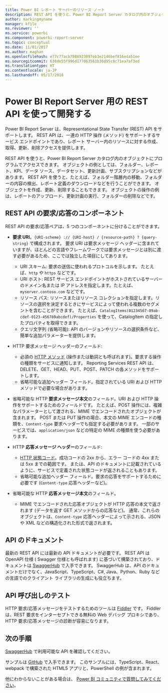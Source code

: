 ```yaml
---
title: Power BI レポート サーバーのリリース ノート
description: REST API を使うと、Power BI Report Server カタログ内のオブジェクトにプログラムでアクセスできます。
author: markingmyname
manager: kfile
ms.reviewer: ''
ms.service: powerbi
ms.component: powerbi-report-server
ms.topic: conceptual
ms.date: 11/01/2017
ms.author: maghan
ms.openlocfilehash: e77c77acb7808923097eb3e2146bef816eda51ee
ms.sourcegitcommit: 638de55f996d177063561b36d95c8c71ea7af3ed
ms.translationtype: HT
ms.contentlocale: ja-JP
ms.lasthandoff: 05/17/2018
---
```

# <a name="develop-with-the-rest-apis-for-power-bi-report-server"></a>Power BI Report Server 用の REST API を使って開発する
Power BI Report Server は、Representational State Transfer (REST) API をサポートします。 REST API は、一連の HTTP 操作 (メソッド) をサポートするサービス エンドポイントであり、レポート サーバー内のリソースに対する作成、取得、更新、削除アクセスを提供します。

REST API を使うと、Power BI Report Server カタログ内のオブジェクトにプログラムでアクセスできます。 オブジェクトの例としては、フォルダー、レポート、KPI、データ ソース、データセット、更新計画、サブスクリプションなどがあります。 REST API を使うと、たとえば、フォルダー階層内の移動、フォルダーの内容の検出、レポート定義のダウンロードなどを行うことができます。 オブジェクトを作成、更新、削除することもできます。 オブジェクトの操作の例は、レポートのアップロード、更新計画の実行、フォルダーの削除などです。

## <a name="components-of-a-rest-api-requestresponse"></a>REST API の要求/応答のコンポーネント
REST API の要求/応答ペアは、5 つのコンポーネントに分けることができます。

* **要求 URI**。`{URI-scheme} :// {URI-host} / {resource-path} ? {query-string}` で構成されます。 要求 URI は要求メッセージ ヘッダーに含まれていますが、ほとんどの言語やフレームワークでは要求メッセージとは別に渡す必要があるため、ここでは独立した項目にしてあります。
  
  * URI スキーム: 要求の送信に使われるプロトコルを示します。 たとえば、`http` や `https` などです。
  * URI ホスト: REST サービス エンドポイントがホストされているサーバーのドメイン名または IP アドレスを指定します。たとえば、`myserver.contoso.com` などです。
  * リソース パス: リソースまたはリソース コレクションを指定します。リソースの選択を決定するときにサービスによって使われる複数のセグメントを含むことができます。 たとえば、`CatalogItems(01234567-89ab-cdef-0123-456789abcdef)/Properties` を使って、CatalogItem の指定したプロパティを取得できます。
  * クエリ文字列 (省略可能): API のバージョンやリソースの選択条件など、簡単な追加パラメーターを提供します。
* HTTP 要求メッセージ ヘッダーのフィールド:
  
  * 必須の [HTTP メソッド](https://www.w3.org/Protocols/rfc2616/rfc2616-sec9.html) (操作または動詞とも呼ばれます)。要求する操作の種類をサービスに通知します。 Reporting Services REST API は、DELETE、GET、HEAD、PUT、POST、PATCH の各メソッドをサポートします。
  * 省略可能な追加ヘッダー フィールド。指定されている URI および HTTP メソッドで必要な場合があります。
* 省略可能な HTTP **要求メッセージ本文**のフィールド。URI および HTTP 操作をサポートするためのフィールドです。 たとえば、POST 操作には、複雑なパラメーターとして渡される、MIME でエンコードされたオブジェクトが含まれます。 POST または PUT 操作の場合、本文の MIME エンコードの種類を、`Content-type` 要求ヘッダーでも指定する必要があります。 一部のサービスでは、`application/json` などの特定の MIME の種類を使う必要があります。
* HTTP **応答メッセージ ヘッダー**のフィールド:
  
  * [HTTP 状態コード](http://www.w3.org/Protocols/HTTP/HTRESP.html)。成功コードの 2xx から、エラー コードの 4xx または 5xx までの範囲です。 または、API のドキュメントに記載されているように、サービスで定義された状態コードが返されることもあります。
  * 省略可能な追加ヘッダー フィールド。要求の応答をサポートするために必要です (`Content-type` 応答ヘッダーなど)。
* 省略可能な HTTP **応答メッセージ本文**のフィールド。
  
  * MIME でエンコードされた応答オブジェクトが HTTP 応答の本文で返されます (データを返す GET メソッドからの応答など)。 通常、これらのオブジェクトは、`Content-type` 応答ヘッダーによって示される、JSON や XML などの構造化された形式で返されます。

## <a name="api-documentation"></a>API のドキュメント
最新の REST API には最新の API ドキュメントが必要です。 REST API は OpenAPI 仕様 ( Swagger 仕様とも呼ばれます) に基づいて構築されており、ドキュメントは [SwaggerHub](https://app.swaggerhub.com/apis/microsoft-rs/PBIRS/2.0) で入手できます。 SwaggerHub は、API のドキュメントだけでなく、JavaScript、TypeScript、C#, Java、Python、Ruby などの言語でのクライアント ライブラリの生成にも役立ちます。

## <a name="testing-api-calls"></a>API 呼び出しのテスト
HTTP 要求/応答メッセージをテストするためのツールは [Fiddler](http://www.telerik.com/fiddler) です。 Fiddler は、REST 要求をインターセプトできる無料の Web デバッグ プロキシであり、HTTP 要求/応答メッセージの診断が容易になります。

## <a name="next-steps"></a>次の手順
[SwaggerHub](https://app.swaggerhub.com/apis/microsoft-rs/PBIRS/2.0) で利用可能な API を確認してください。

サンプルは [GitHub](https://github.com/Microsoft/Reporting-Services) で入手できます。 このサンプルには、TypeScript、React、webpack で構築された HTML5 アプリと、PowerShell の例が含まれます。

他にわからないことがある場合は、 [Power BI コミュニティで質問してみてください](https://community.powerbi.com/)。

